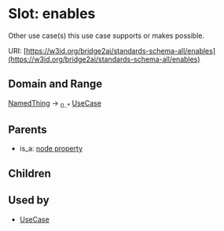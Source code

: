 
# Slot: enables


Other use case(s) this use case supports or makes possible.

URI: [https://w3id.org/bridge2ai/standards-schema-all/enables](https://w3id.org/bridge2ai/standards-schema-all/enables)


## Domain and Range

[NamedThing](NamedThing.md) &#8594;  <sub>0..\*</sub> [UseCase](UseCase.md)

## Parents

 *  is_a: [node property](node_property.md)

## Children


## Used by

 * [UseCase](UseCase.md)

